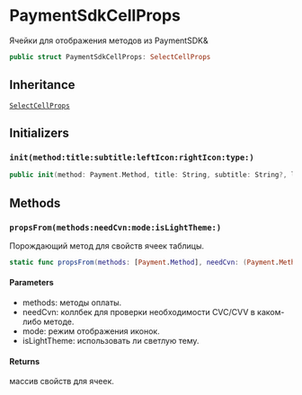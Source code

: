 # PaymentSdkCellProps

Ячейки для отображения методов из PaymentSDK&

``` swift
public struct PaymentSdkCellProps: SelectCellProps 
```

## Inheritance

[`SelectCellProps`](/SelectCellProps)

## Initializers

### `init(method:title:subtitle:leftIcon:rightIcon:type:)`

``` swift
public init(method: Payment.Method, title: String, subtitle: String?, leftIcon: UIImage?, rightIcon: UIImage?, type: CellType) 
```

## Methods

### `propsFrom(methods:needCvn:mode:isLightTheme:)`

Порождающий метод для свойств ячеек таблицы.

``` swift
static func propsFrom(methods: [Payment.Method], needCvn: (Payment.Method) -> Bool, mode: PaymentCellIconsMode, isLightTheme: Bool) -> [PaymentSdkCellProps] 
```

#### Parameters

  - methods: методы оплаты.
  - needCvn: коллбек для проверки необходимости CVC/CVV в каком-либо методе.
  - mode: режим отображения иконок.
  - isLightTheme: использовать ли светлую тему.

#### Returns

массив свойств для ячеек.
